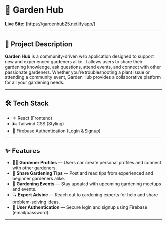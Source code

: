 # 🌱 Garden Hub

**Live Site:** [https://gardenhub25.netlify.app/] 

---

## 🌿 Project Description

**Garden Hub** is a community-driven web application designed to support new and experienced gardeners alike. It allows users to share their gardening knowledge, ask questions, attend events, and connect with other passionate gardeners. Whether you’re troubleshooting a plant issue or attending a community event, Garden Hub provides a collaborative platform for all your gardening needs.

---

## 🛠 Tech Stack

- ⚛️ React (Frontend)
- 🌬️ Tailwind CSS (Styling)
- 🔐 Firebase Authentication (Login & Signup)

---

## ✨ Features

- 👨‍🌾 **Gardener Profiles** — Users can create personal profiles and connect with other gardeners.
- 💬 **Share Gardening Tips** — Post and read tips from experienced and beginner gardeners alike.
- 📅 **Gardening Events** — Stay updated with upcoming gardening meetups and events.
- 🔍 **Expert Advice** — Reach out to gardening experts for help and share problem-solving ideas.
- 🔐 **User Authentication** — Secure login and signup using Firebase (email/password).

---




